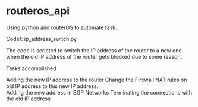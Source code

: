 # routeros_api
Using python and routerOS to automate task.

Code1: ip_address_switch.py

The code is scripted to switch the IP address of the router to a new one when the old IP address of the router gets blocked due to some reason.

Tasks accomplished 

Adding the new IP address to the router
Change the Firewall NAT rules on old IP address to this new IP address.  
Adding the new address in BGP Networks
Terminating the connections with the old IP address
